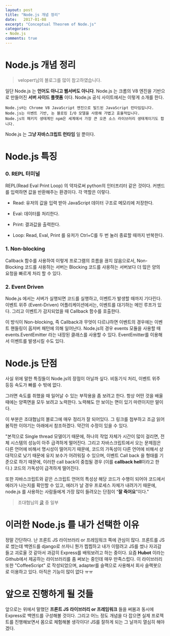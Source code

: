 ```yaml
---
layout: post
title: "Node.js 개념 정리"
date:   2017-01-08
excerpt: "Conceptual Theorem of Node.js"
categories:
- Node.js
comments: true
---
```


# Node.js 개념 정리
> velopert님의 블로그를 많이 참고하였습니다.

일단 Node.js 는 **언어도 아니고 웹서버도 아니다**.
Node.js 는 크롬의 V8 엔진을 기반으로 만들어진 **서버 사이드 플랫폼** 이다.
Node.js 공식 사이트에서는 이렇게 소개를 한다.

```
Node.js®는 Chrome V8 JavaScript 엔진으로 빌드된 JavaScript 런타임입니다.
Node.js는 이벤트 기반, 논 블로킹 I/O 모델을 사용해 가볍고 효율적입니다.
Node.js의 패키지 생태계인 npm은 세계에서 가장 큰 오픈 소스 라이브러리 생태계이기도 합니다.
```

Node.js 는 **그냥 자바스크립트 런타임** 일 뿐이다.

# Node.js 특징

### 0. REPL 터미널

REPL(Read Eval Print Loop) 의 약자로써 python의 인터프리터 같은 것이다.
커맨드를 입력하면 값을 반환해주는 환경이다.
각 역할은 이렇다.

- Read: 유저의 값을 입력 받아 JavaScript 데이터 구조로 메모리에 저장한다.

- Eval: 데이터를 처리한다.

- Print: 결과값을 출력한다.

- Loop: Read, Eval, Print 를 유저가 Ctrl+C를 두 번 눌러 종료할 때까지 반복한다.

### 1. Non-blocking

Callback 함수를 사용하여 이렇게 프로그램의 흐름을 끊지 않음으로서,
Non-Blocking 코드를 사용하는 서버는 Blocking 코드를 사용하는 서버보다
더 많은 양의 요청을 빠르게 처리 할 수 있다.

### 2. Event Driven

Node.js 에서는 서버가 실행되면 코드를 실행하고, 이벤트가 발생할 때까지 기다린다.
이벤트 위주 (Event-Driven) 어플리케이션에서는, 이벤트를 대기하는 메인 루프가 있다.
그리고 이벤트가 감지되었을 때 Callback 함수를 호출한다.

이 방식이 Non-blocking, 즉 Callback과 무엇이 다르냐하면 이벤트의 경우에는 이벤트 핸들링이 옵저버 패턴에 의해 일어난다.
Node.js의 경우 events 모듈을 사용할 때 events.EventEmitter 라는 내장된 클래스를 사용할 수 있다.
EventEmitter를 이용해서 이벤트를 발생시킬 수도 있다.


# Node.js 단점

사실 위에 말한 특징들이 Node.js의 장점이 아닐까 싶다. 비동기식 처리, 이벤트 위주 등등 속도가 빠를 수 밖에 없다.

그러면 속도를 취했을 때 일어날 수 있는 부작용을 좀 보려고 한다. 항상 어떤 것을 배울 때에는 양쪽면을 모두 보려고 노력한다. 노력해도 안 보이는 면이 있기 마련이지만 말이다.

이 부분은 조대협님의 블로그에 매우 정리가 잘 되어있다. 그 링크를 첨부하고 조금 읽어봄직한 이야기는 아래에서 참조하겠다. 약간의 수정이 있을 수 있다.

"본적으로 Single thread 모델이기 때문에, 하나의 작업 자체가 시간이 많이 걸리면, 전체 시스템의 성능이 아주 급격하게 떨어진다. 그리고 자바스크립트에서 오는 문제점은 다른 언어에 비해서 명시성이 떨어지기 때문에, 코드의 가독성이 다른 언어에 비해서 상대적으로 낮기 때문에 유지 보수가 어려워질 수 있으며, 이벤트 Call back 을 형태를 기준으로 하기 때문에, 이러한 call back이 중첩될 경우 (이를 **callback hell**이라고 한다.) 코드의 가독성이 급격하게 떨어진다.

또한 자바스크립트와 같은 스크립트 언어의 특성상 해당 코드가 수행이 되어야 코드에서 에러가 나는지를 확인할 수 있고, 에러가 날 경우 프로세스 자체가 내려가기 때문에, node.js 를 사용하는 사람들에게 가장 많이 들려오는 단점이 “**잘 죽어요**”이다."

> 조대협님의 [글](http://bcho.tistory.com/876) 중 일부


# 이러한 Node.js 를 내가 선택한 이유

정말 간단하다.
난 프론트 JS 라이브러리 or 프레임워크 쪽에 관심이 많다.
프론트를 JS로 썼는데 백엔드를 django로 쓰자니 뭔가 찝찝하고 내가 이럴려고 JS를 썼나 자괴감 들고 괴로울 것 같아서 과감히 Express를 배워보려고 하는 중이다. 요즘 **Hubot** 이라는 Github에서 제공하는 라이브러리를 좀 써보는 중인데 매우 만족스럽다. 이 라이브러리 또한 "CoffeeScript" 로 작성되었으며, adapter를 슬랙으로 사용해서 회사 슬랙봇으로 이용하고 있다. 아직은 기능이 많이 없다 ㅠㅠ 


# 앞으로 진행하게 될 것들

앞으로는 위에서 말했던 **프론트 JS 라이브러리 or 프레임워크** 들을 써봄과 동시에 Express로 백엔드를 구성해볼 것이다.
그리고 어느 정도 개념을 다 잡으면 실제 프로젝트를 진행해보면서 몸으로 체험해볼 생각이다! JS를 잘하게 되는 그 날까지 열심히 해야겠다.
